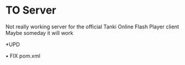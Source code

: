 # TO Server

Not really working server for the official Tanki Online Flash Player client <br>
Maybe someday it will work

*UPD

• FIX pom.xml
